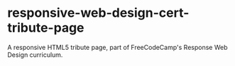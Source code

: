 # responsive-web-design-cert-tribute-page
A responsive HTML5 tribute page, part of FreeCodeCamp's Response Web Design curriculum.
